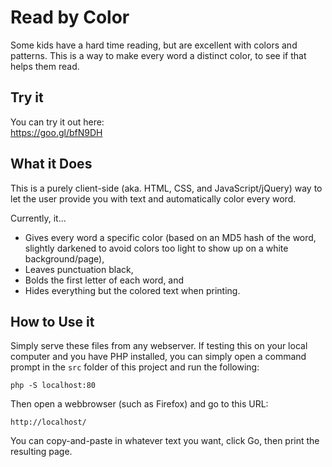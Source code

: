# Read by Color
Some kids have a hard time reading, but are excellent with colors and patterns. 
This is a way to make every word a distinct color, to see if that helps them 
read.

## Try it
You can try it out here:  
<https://goo.gl/bfN9DH>

## What it Does
This is a purely client-side (aka. HTML, CSS, and JavaScript/jQuery) way to let 
the user provide you with text and automatically color every word. 

Currently, it...

- Gives every word a specific color (based on an MD5 hash of the word, slightly
  darkened to avoid colors too light to show up on a white background/page),
- Leaves punctuation black,
- Bolds the first letter of each word, and
- Hides everything but the colored text when printing.

## How to Use it
Simply serve these files from any webserver. If testing this on your local 
computer and you have PHP installed, you can simply open a command prompt in 
the `src` folder of this project and run the following:  

    php -S localhost:80

Then open a webbrowser (such as Firefox) and go to this URL:  

    http://localhost/

You can copy-and-paste in whatever text you want, click Go, then print the 
resulting page.

